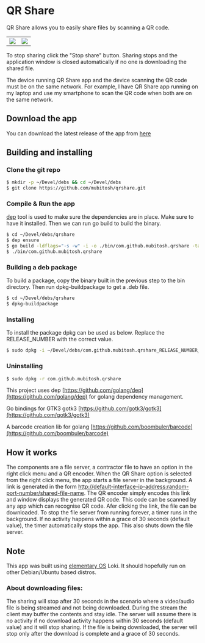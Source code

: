 # QR Share

QR Share allows you to easily share files by scanning a QR code.

<table cellspacing="0" cellpadding="0" style="border:none">
	<tr>
		<td><img src="https://raw.githubusercontent.com/mubitosh/qrshare/master/data/screenshot-main-window.png"></td>
		<td><img src="https://raw.githubusercontent.com/mubitosh/qrshare/master/data/screenshot-qr-window.png"></td>
	</tr>
</table>

To stop sharing click the "Stop share" button. Sharing stops and the application window is closed automatically if no one is downloading the shared file.

The device running QR Share app and the device scanning the QR code must be on the same network. For example, I have QR Share app running on my laptop and use my smartphone to scan the QR code when both are on the same network.

## Download the app

You can download the latest release of the app from [here](https://github.com/mubitosh/qrshare/releases)

## Building and installing

### Clone the git repo

```bash
$ mkdir -p ~/Devel/debs && cd ~/Devel/debs
$ git clone https://github.com/mubitosh/qrshare.git
```

### Compile & Run the app

[dep](https://github.com/golang/dep) tool is used to make sure the dependencies are in place. Make sure to have it installed. Then we can run go build to build the binary.

```bash
$ cd ~/Devel/debs/qrshare
$ dep ensure
$ go build -ldflags="-s -w" -i -o ./bin/com.github.mubitosh.qrshare -tags gtk_3_18
$ ./bin/com.github.mubitosh.qrshare
```

### Building a deb package

To build a package, copy the binary built in the previous step to the bin directory. Then run dpkg-buildpackage to get a .deb file.

```bash
$ cd ~/Devel/debs/qrshare
$ dpkg-buildpackage
```

### Installing

To install the package dpkg can be used as below. Replace the RELEASE_NUMBER with the correct value.

```bash
$ sudo dpkg -i ~/Devel/debs/com.github.mubitosh.qrshare_RELEASE_NUMBER_amdd64.deb
```

### Uninstalling

```bash
$ sudo dpkg -r com.github.mubitosh.qrshare
```

This project uses dep [https://github.com/golang/dep](https://github.com/golang/dep) for golang dependency management.

Go bindings for GTK3 gotk3 [https://github.com/gotk3/gotk3](https://github.com/gotk3/gotk3)

A barcode creation lib for golang [https://github.com/boombuler/barcode](https://github.com/boombuler/barcode)

## How it works

The components are a file server, a contractor file to have an option in the right click menu and a QR encoder. When the QR Share option is selected from the right click menu, the app starts a file server in the background. A link is generated in the form [http://default-interface-ip-address:random-port-number/shared-file-name](#how-it-works). The QR encoder simply encodes this link and window displays the generated QR code. This code can be scanned by any app which can recognise QR code. Afer clicking the link, the file can be downloaded. To stop the file server from running forever, a timer runs in the background. If no activity happens within a grace of 30 seconds (default value), the timer automatically stops the app. This also shuts down the file server.

## Note

This app was built using [elementary OS](https://elementary.io) Loki. It should hopefully run on other Debian/Ubuntu based distros.

### About downloading files:

The sharing will stop after 30 seconds in the scenario where a video/audio file is being streamed and not being downloaded. During the stream the client may buffer the contents and stay idle. The server will assume there is no activity if no download activity happens within 30 seconds (default value) and it will stop sharing.
If the file is being downloaded, the server will stop only after the download is complete and a grace of 30 seconds.
